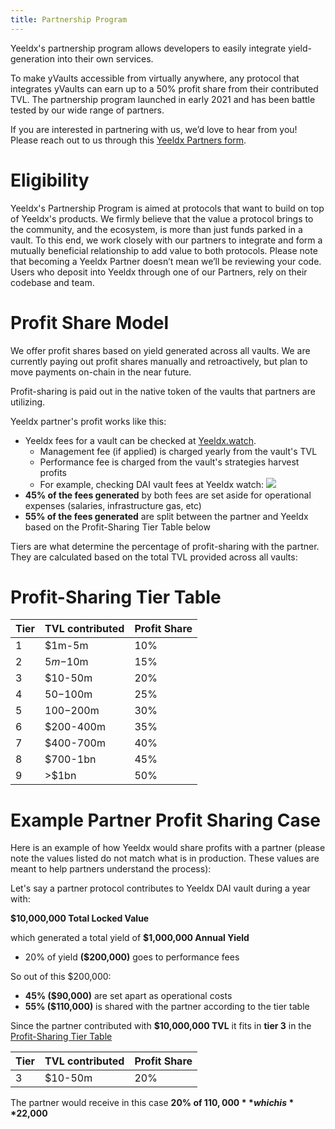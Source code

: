 ```yaml
---
title: Partnership Program
---
```


Yeeldx's partnership program allows developers to easily integrate yield-generation into their own services.

To make yVaults accessible from virtually anywhere, any protocol that integrates yVaults can earn up to a 50% profit share from their contributed TVL. The partnership program launched in early 2021 and has been battle tested by our wide range of partners. 

If you are interested in partnering with us, we’d love to hear from you! Please reach out to us through this [Yeeldx Partners form](https://Yeeldxfinance.typeform.com/to/uP7xOJUN).

# Eligibility

Yeeldx's Partnership Program is aimed at protocols that want to build on top of Yeeldx's products. We firmly believe that the value a protocol brings to the community, and the ecosystem, is more than just funds parked in a vault. To this end, we work closely with our partners to integrate and form a mutually beneficial relationship to add value to both protocols. Please note that becoming a Yeeldx Partner doesn’t mean we’ll be reviewing your code. Users who deposit into Yeeldx through one of our Partners, rely on their codebase and team.


# Profit Share Model

We offer profit shares based on yield generated across all vaults. We are currently paying out profit shares manually and retroactively, but plan to move payments on-chain in the near future.

Profit-sharing is paid out in the native token of the vaults that partners are utilizing.

Yeeldx partner's profit works like this:
* Yeeldx fees for a vault can be checked at [Yeeldx.watch](https://Yeeldx.watch).
    * Management fee (if applied) is charged yearly from the vault's TVL
    * Performance fee is charged from the vault's strategies harvest profits
    * For example, checking DAI vault fees at Yeeldx watch: ![](https://i.imgur.com/Ok6hfVJ.png)
* **45% of the fees generated** by both fees are set aside for operational expenses (salaries, infrastructure gas, etc)
* **55% of the fees generated** are split between the partner and Yeeldx based on the Profit-Sharing Tier Table below

Tiers are what determine the percentage of profit-sharing with the partner. They are calculated based on the total TVL provided across all vaults:

# Profit-Sharing Tier Table

| Tier | TVL contributed | Profit Share |
| -------- | -------- | -------- |
| 1     | $1m-5m     | 10%     |
| 2     | $5m-$10m     | 15%     |
| 3     | $10-50m     | 20%     |
| 4     | $50-$100m     | 25%     |
| 5     | $100-$200m     | 30%     |
| 6     | $200-400m     | 35%     |
| 7     | $400-700m     | 40%     |
| 8     | $700-1bn     | 45%     |
| 9     | >$1bn     | 50%     |

# Example Partner Profit Sharing Case

Here is an example of how Yeeldx would share profits with a partner (please note the values listed do not match what is in production. These values are meant to help partners understand the process):

Let's say a partner protocol contributes to Yeeldx DAI vault during a year with:

**$10,000,000 Total Locked Value**

which generated a total yield of **$1,000,000 Annual Yield**

- 20% of yield **($200,000)** goes to performance fees

So out of this $200,000:

* **45% ($90,000)** are set apart as operational costs
* **55% ($110,000)** is shared with the partner according to the tier table

Since the partner contributed with **$10,000,000 TVL** it fits in **tier 3** in the [Profit-Sharing Tier Table](#Profit-Sharing-Tier-Table)

| Tier | TVL contributed | Profit Share |
| -------- | -------- | -------- |
| 3     | $10-50m     | 20%     |

The partner would receive in this case **20% of $110,000** which is **$22,000**
